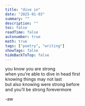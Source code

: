 ```yaml
---
title: "dive in"
date: "2025-01-03"
summary: ""
description: ""
toc: false
readTime: false
autonumber: true
math: true
tags: ["poetry", "writing"]
showTags: false
hideBackToTop: false
---
```


you know you are strong  
when you’re able to dive in head first  
knowing things may not last  
but also knowing were strong before  
and you’ll be strong forevermore  
    
  
-aw